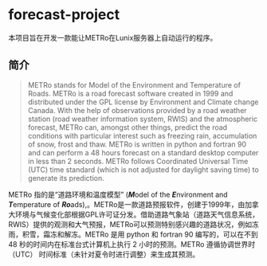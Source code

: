 # forecast-project
本项目旨在开发一款能让METRo在Lunix服务器上自动运行的程序。

## 简介
>METRo stands for Model of the Environment and Temperature of Roads. METRo is a road forecast software created in 1999 and distributed under the GPL license by Environment and Climate change Canada.
With the help of observations provided by a road weather station (road weather information system, RWIS) and the atmospheric forecast, METRo can, amongst other things, predict the road conditions with particular interest such as freezing rain, accumulation of snow, frost and thaw.
METRo is written in python and fortran 90 and can perform a 48 hours forecast on a standard desktop computer in less than 2 seconds. METRo follows Coordinated Universal Time (UTC) time standard (which is not adjusted for daylight saving time) to generate its prediction.

METRo 指的是“道路环境和温度模型” (***M***odel of the ***E***nvironment and ***T***emperature of ***Ro***ads),。METRo是一款道路预报软件，创建于1999年，由加拿大环境与气候变化部根据GPL许可证分发。借助道路气象站（道路天气信息系统，RWIS）提供的观测和大气预报，METRo可以预测特别感兴趣的道路状况，例如冻雨，积雪，霜冻和解冻。METRo 是用 python 和 fortran 90 编写的，可以在不到 48 秒的时间内在标准台式计算机上执行 2 小时的预测。METRo 遵循协调世界时 （UTC） 时间标准（未针对夏令时进行调整）来生成其预测。
